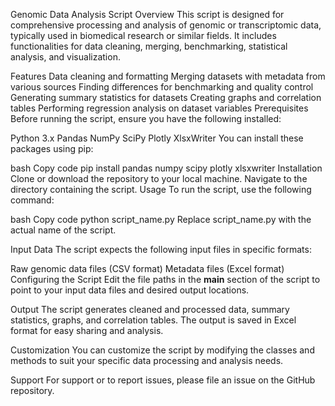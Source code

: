 Genomic Data Analysis Script
Overview
This script is designed for comprehensive processing and analysis of genomic or transcriptomic data, typically used in biomedical research or similar fields. It includes functionalities for data cleaning, merging, benchmarking, statistical analysis, and visualization.

Features
Data cleaning and formatting
Merging datasets with metadata from various sources
Finding differences for benchmarking and quality control
Generating summary statistics for datasets
Creating graphs and correlation tables
Performing regression analysis on dataset variables
Prerequisites
Before running the script, ensure you have the following installed:

Python 3.x
Pandas
NumPy
SciPy
Plotly
XlsxWriter
You can install these packages using pip:

bash
Copy code
pip install pandas numpy scipy plotly xlsxwriter
Installation
Clone or download the repository to your local machine.
Navigate to the directory containing the script.
Usage
To run the script, use the following command:

bash
Copy code
python script_name.py
Replace script_name.py with the actual name of the script.

Input Data
The script expects the following input files in specific formats:

Raw genomic data files (CSV format)
Metadata files (Excel format)
Configuring the Script
Edit the file paths in the __main__ section of the script to point to your input data files and desired output locations.

Output
The script generates cleaned and processed data, summary statistics, graphs, and correlation tables. The output is saved in Excel format for easy sharing and analysis.

Customization
You can customize the script by modifying the classes and methods to suit your specific data processing and analysis needs.

Support
For support or to report issues, please file an issue on the GitHub repository.

